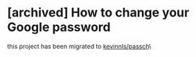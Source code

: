 # [archived] How to change your Google password

this project has been migrated to [kevinnls/passch](//github.com/kevinnls/passch)\

<!--
# How to change your Google password

- [on your desktop or laptop](passch-desk)
- [on an android phone](passch-andr)
- [on an iPhone](passch-ipho)
- if anything else ask [Alan](https://wa.me/+919940150411) or [Kevin](https://wa.me/+919677013461)
-->
